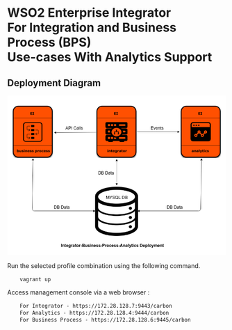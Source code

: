 # WSO2 Enterprise Integrator <br> For Integration and Business Process (BPS) <br> Use-cases With Analytics Support

## Deployment Diagram
![Alt text](deployment-diagram.png?raw=true "Title")

Run the selected profile combination using the following command.

```
    vagrant up
```

Access management console via a web browser :

```
    For Integrator - https://172.28.128.7:9443/carbon
    For Analytics - https://172.28.128.4:9444/carbon
    For Business Process - https://172.28.128.6:9445/carbon
```
